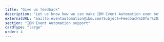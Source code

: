 ```yaml
---
title: "Give us feedback"
description: "Let us know how we can make IBM Event Automation even better."
externalURL: "mailto:eventautomation@ibm.com?Subject=Feedback%20for%20IBM%20Event%20Automation"
section: "IBM Event Automation support"
cardType: "large"
order: 4
---
```



